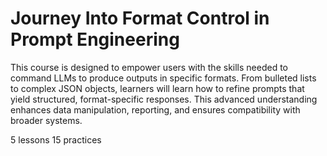 # Journey Into Format Control in Prompt Engineering

This course is designed to empower users with the skills needed to command LLMs to produce outputs in specific formats. From bulleted lists to complex JSON objects, learners will learn how to refine prompts that yield structured, format-specific responses. This advanced understanding enhances data manipulation, reporting, and ensures compatibility with broader systems.

5 lessons
15 practices
